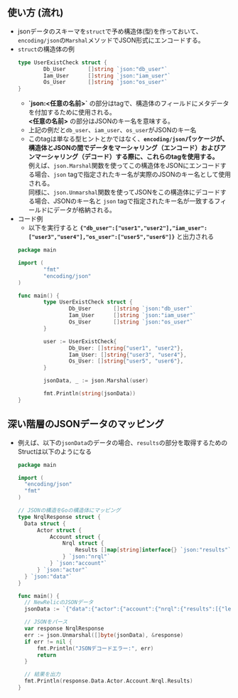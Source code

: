 ## 使い方 (流れ)
- jsonデータのスキーマを`struct`で予め構造体(型)を作っておいて、`encoding/json`の`Marshal`メソッドでJSON形式にエンコードする。
- `struct`の構造体の例  
  ~~~go
  type UserExistCheck struct {
          Db_User       []string `json:"db_user"`
          Iam_User      []string `json:"iam_user"`
          Os_User       []string `json:"os_user"`
  }
  ~~~
  - __\`json:<任意の名前>\`__ の部分はtagで、構造体のフィールドにメタデータを付加するために使用される。  
    **<任意の名前>** の部分はJSONのキー名を意味する。
  - 上記の例だと`db_user`、`iam_user`、`os_user`がJSONのキー名
  - このtagは単なる型ヒントとかではなく、**`encoding/json`パッケージが、構造体とJSONの間でデータをマーシャリング（エンコード）およびアンマーシャリング（デコード）する際に、これらのtagを使用する。**  
    例えば、`json.Marshal`関数を使ってこの構造体をJSONにエンコードする場合、`json` tagで指定されたキー名が実際のJSONのキー名として使用される。  
    同様に、`json.Unmarshal`関数を使ってJSONをこの構造体にデコードする場合、JSONのキー名と `json` tagで指定されたキー名が一致するフィールドにデータが格納される。
- コード例  
  - 以下を実行すると **`{"db_user":["user1","user2"],"iam_user":["user3","user4"],"os_user":["user5","user6"]}`** と出力される
  ~~~go
  package main

  import (
          "fmt"
          "encoding/json"
  )

  func main() {
          type UserExistCheck struct {
                  Db_User       []string `json:"db_user"`
                  Iam_User      []string `json:"iam_user"`
                  Os_User       []string `json:"os_user"`
          }

          user := UserExistCheck{
                  Db_User: []string{"user1", "user2"},
                  Iam_User: []string{"user3", "user4"},
                  Os_User: []string{"user5", "user6"},
          }

          jsonData, _ := json.Marshal(user)

          fmt.Println(string(jsonData))
  }
  ~~~

## 深い階層のJSONデータのマッピング
- 例えば、以下の`jsonData`のデータの場合、`results`の部分を取得するためのStructは以下のようになる  
  ```go
  package main

  import (
  	"encoding/json"
  	"fmt"
  )

  // JSONの構造をGoの構造体にマッピング
  type NrqlResponse struct {
  	Data struct {
  		Actor struct {
  			Account struct {
  				Nrql struct {
  					Results []map[string]interface{} `json:"results"`
  				} `json:"nrql"`
  			} `json:"account"`
  		} `json:"actor"`
  	} `json:"data"`
  }

  func main() {
  	// NewRelicのJSONデータ
  	jsonData := `{"data":{"actor":{"account":{"nrql":{"results":[{"level":"WARN","message":"Business exception occurred.","timestamp":1739861118060}]}}}}}`

  	// JSONをパース
  	var response NrqlResponse
  	err := json.Unmarshal([]byte(jsonData), &response)
  	if err != nil {
  		fmt.Println("JSONデコードエラー:", err)
  		return
  	}

  	// 結果を出力
  	fmt.Println(response.Data.Actor.Account.Nrql.Results)
  }
  ```